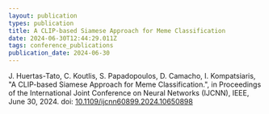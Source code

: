 ```yaml
---
layout: publication
types: publication
title: A CLIP-based Siamese Approach for Meme Classification
date: 2024-06-30T12:44:29.011Z
tags: conference_publications
publication_date: 2024-06-30
---
```

J. Huertas-Tato, C. Koutlis, S. Papadopoulos, D. Camacho, I. Kompatsiaris, "A CLIP-based Siamese Approach for Meme Classification.", in Proceedings of the International Joint Conference on Neural Networks (IJCNN), IEEE, June 30, 2024. doi: [10.1109/ijcnn60899.2024.10650898](https://www.semanticscholar.org/paper/A-CLIP-based-Siamese-Approach-for-Meme-Huertas-Tato-Koutlis/9598e7c867ab6b6db2315b4bd2570b4be0b8983e)